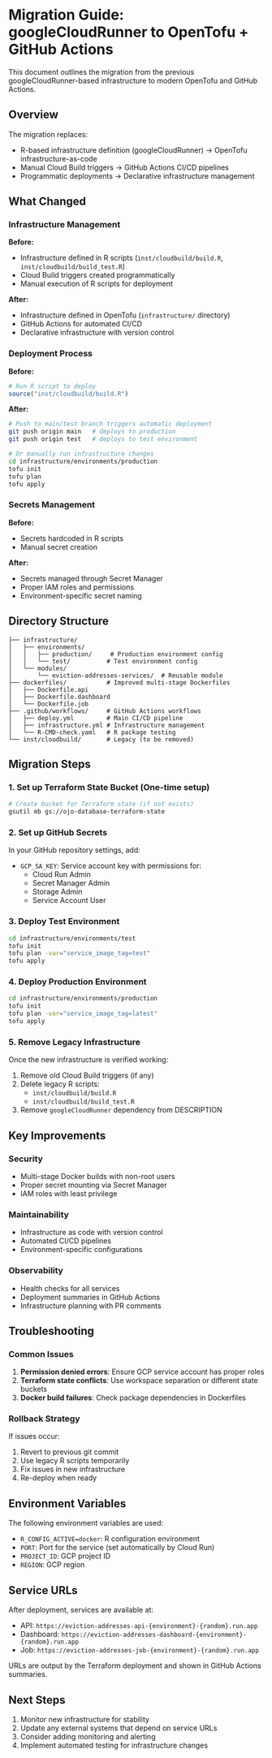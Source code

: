 # Migration Guide: googleCloudRunner to OpenTofu + GitHub Actions

This document outlines the migration from the previous googleCloudRunner-based infrastructure to modern OpenTofu and GitHub Actions.

## Overview

The migration replaces:
- R-based infrastructure definition (googleCloudRunner) → OpenTofu infrastructure-as-code
- Manual Cloud Build triggers → GitHub Actions CI/CD pipelines
- Programmatic deployments → Declarative infrastructure management

## What Changed

### Infrastructure Management

**Before:**
- Infrastructure defined in R scripts (`inst/cloudbuild/build.R`, `inst/cloudbuild/build_test.R`)
- Cloud Build triggers created programmatically
- Manual execution of R scripts for deployment

**After:**
- Infrastructure defined in OpenTofu (`infrastructure/` directory)
- GitHub Actions for automated CI/CD
- Declarative infrastructure with version control

### Deployment Process

**Before:**
```r
# Run R script to deploy
source("inst/cloudbuild/build.R")
```

**After:**
```bash
# Push to main/test branch triggers automatic deployment
git push origin main   # deploys to production
git push origin test   # deploys to test environment

# Or manually run infrastructure changes
cd infrastructure/environments/production
tofu init
tofu plan
tofu apply
```

### Secrets Management

**Before:**
- Secrets hardcoded in R scripts
- Manual secret creation

**After:**
- Secrets managed through Secret Manager
- Proper IAM roles and permissions
- Environment-specific secret naming

## Directory Structure

```
├── infrastructure/
│   ├── environments/
│   │   ├── production/     # Production environment config
│   │   └── test/          # Test environment config
│   └── modules/
│       └── eviction-addresses-services/  # Reusable module
├── dockerfiles/           # Improved multi-stage Dockerfiles
│   ├── Dockerfile.api
│   ├── Dockerfile.dashboard
│   └── Dockerfile.job
├── .github/workflows/     # GitHub Actions workflows
│   ├── deploy.yml         # Main CI/CD pipeline
│   ├── infrastructure.yml # Infrastructure management
│   └── R-CMD-check.yaml   # R package testing
└── inst/cloudbuild/       # Legacy (to be removed)
```

## Migration Steps

### 1. Set up Terraform State Bucket (One-time setup)

```bash
# Create bucket for Terraform state (if not exists)
gsutil mb gs://ojo-database-terraform-state
```

### 2. Set up GitHub Secrets

In your GitHub repository settings, add:
- `GCP_SA_KEY`: Service account key with permissions for:
  - Cloud Run Admin
  - Secret Manager Admin  
  - Storage Admin
  - Service Account User

### 3. Deploy Test Environment

```bash
cd infrastructure/environments/test
tofu init
tofu plan -var="service_image_tag=test"
tofu apply
```

### 4. Deploy Production Environment

```bash
cd infrastructure/environments/production
tofu init
tofu plan -var="service_image_tag=latest"
tofu apply
```

### 5. Remove Legacy Infrastructure

Once the new infrastructure is verified working:

1. Remove old Cloud Build triggers (if any)
2. Delete legacy R scripts:
   - `inst/cloudbuild/build.R`
   - `inst/cloudbuild/build_test.R`
3. Remove `googleCloudRunner` dependency from DESCRIPTION

## Key Improvements

### Security
- Multi-stage Docker builds with non-root users
- Proper secret mounting via Secret Manager
- IAM roles with least privilege

### Maintainability
- Infrastructure as code with version control
- Automated CI/CD pipelines
- Environment-specific configurations

### Observability
- Health checks for all services
- Deployment summaries in GitHub Actions
- Infrastructure planning with PR comments

## Troubleshooting

### Common Issues

1. **Permission denied errors**: Ensure GCP service account has proper roles
2. **Terraform state conflicts**: Use workspace separation or different state buckets
3. **Docker build failures**: Check package dependencies in Dockerfiles

### Rollback Strategy

If issues occur:
1. Revert to previous git commit
2. Use legacy R scripts temporarily
3. Fix issues in new infrastructure
4. Re-deploy when ready

## Environment Variables

The following environment variables are used:

- `R_CONFIG_ACTIVE=docker`: R configuration environment
- `PORT`: Port for the service (set automatically by Cloud Run)
- `PROJECT_ID`: GCP project ID
- `REGION`: GCP region

## Service URLs

After deployment, services are available at:
- API: `https://eviction-addresses-api-{environment}-{random}.run.app`
- Dashboard: `https://eviction-addresses-dashboard-{environment}-{random}.run.app`
- Job: `https://eviction-addresses-job-{environment}-{random}.run.app`

URLs are output by the Terraform deployment and shown in GitHub Actions summaries.

## Next Steps

1. Monitor new infrastructure for stability
2. Update any external systems that depend on service URLs
3. Consider adding monitoring and alerting
4. Implement automated testing for infrastructure changes